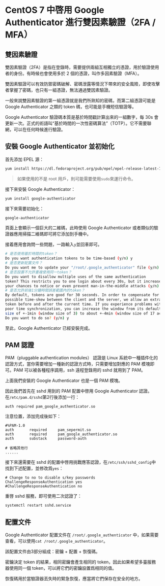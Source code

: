 # CentOS 7 中啓用 Google Authenticator 進行雙因素驗證（2FA / MFA）

## 雙因素驗證

雙因素驗證（2FA）是指在登錄時，需要提供兩組互相獨立的憑證，用於驗證使用者的身份。有時候也會使用多於 2 個的憑證，叫作多因素驗證（MFA）。

雙因素驗證可以有效防禦密碼破解、密碼泄露等情況下帶來的安全風險，即使攻擊者掌握了密碼，也只有一組憑證，無法通過雙因素驗證。

一般來說雙因素驗證的第一組憑證就是我們所熟知的密碼，而第二組憑證可能是 Google Authenticator 之類的 token 碼，也可能是手機短信驗證等。

Google Authenticator 驗證碼本質是基於時間戳計算出來的一組數字，每 30s 會更新一次。正式的術語叫“基於時間的一次性密碼算法”（TOTP）。它不需要聯網，可以在任何時候進行驗證。

## 安裝 Google Authenticator 並初始化

首先添加 EPEL 源：

```sh
yum install https://dl.fedoraproject.org/pub/epel/epel-release-latest-7.noarch.rpm
```

> 如果使用的不是 root 用戶，則可能需要使用`sudo`來運行命令。

接下來安裝 Google Authenticator：

```sh
yum install google-authenticator
```

接下來需要初始化：

```sh
google-authenticator
```

頁面上會顯示一個巨大的二維碼，此時使用 Google Authenticator 或者類似的驗證器應用掃描二維碼即可將它添加到手機中。

接着應用會詢問一些問題，一路輸入`y`並回車即可。

```sh
# 是否使用基於時間的token？
Do you want authentication tokens to be time-based (y/n) y
# 是否更新配置文件？
Do you want me to update your "/root/.google_authenticator" file (y/n) y
# 是否設置不允許重複使用同一token？
Do you want to disallow multiple uses of the same authentication
token? This restricts you to one login about every 30s, but it increases
your chances to notice or even prevent man-in-the-middle attacks (y/n) y
# 是否允許前後1分鐘時間誤差範圍內的token？
By default, tokens are good for 30 seconds. In order to compensate for
possible time-skew between the client and the server, we allow an extra
token before and after the current time. If you experience problems with
poor time synchronization, you can increase the window from its default
size of +-1min (window size of 3) to about +-4min (window size of 17 acceptable tokens).
Do you want to do so? (y/n) y
```

至此，Google Authenticator 已經安裝完成。

## PAM 認證

PAM（pluggable authentication modules） 認證是 Linux 系統中一種插件化的認證方式，當你需要增加一種新的認證方式時，只需要增加對應的 PAM 模塊即可。PAM 可以被各種程序調用，ssh 遠程登錄用的 sshd 就用到了 PAM。

上面我們安裝的 Google Authenticator 也是一個 PAM 模塊。

因此我們首先在 sshd 用到的 PAM 配置中啓用 Google Authenticator 認證。在`/etc/pam.d/sshd`第2行後添加一行：

```
auth required pam_google_authenticator.so
```

注意位置，添加完成後如下：

```
#%PAM-1.0
auth       required     pam_sepermit.so
auth       required     pam_google_authenticator.so
auth       substack     password-auth

# 省略其他行
......
```

接下來還需要在 sshd 的配置中啓用挑戰應答認證，在`/etc/ssh/sshd_config`中找到下述配置，並修改爲`yes`：

```
# Change to no to disable s/key passwords
ChallengeResponseAuthentication yes
#ChallengeResponseAuthentication no
```

重啓 sshd 服務，即可使用二次認證了：

```sh
systemctl restart sshd.service
```

## 配置文件

Google Authenticator 配置文件在 `/root/.google_authenticator` 中，如果需要查看，可以使用`cat /root/.google_authenticator`。

該配置文件由3部分組成：密鑰 + 配置 + 恢復碼。

密鑰決定 token 的結果，相同密鑰會產生相同的 token，因此如果希望多臺服務器使用同一個 token，可以將它們的密鑰設置爲相同的值。

恢復碼用於當驗證器丟失時的緊急恢復，應當將它們保存在安全的地方。
